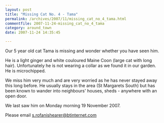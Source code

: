 ```yaml
---
layout: post
title: "Missing Cat No. 4 - Tama"
permalink: /archives/2007/11/missing_cat_no_4_tama.html
commentfile: 2007-11-24-missing_cat_no_4_tama
category: around_town
date: 2007-11-24 14:35:45

---
```


Our 5 year old cat Tama is missing and wonder whether you have seen him.

He is a light ginger and white couloured Maine Coon (large cat with long hair). Unfortunately he is not wearing a collar as we found it in our garden. He is microchipped.

We miss him very much and are very worried as he has never stayed away this long before. He usually stays in the area (St Margarets South) but has been known to wander into neighbours' houses, sheds - anywhere with an open door.

We last saw him on Monday morning 19 November 2007.

Please email <s.rofanishearer@btinternet.com>
